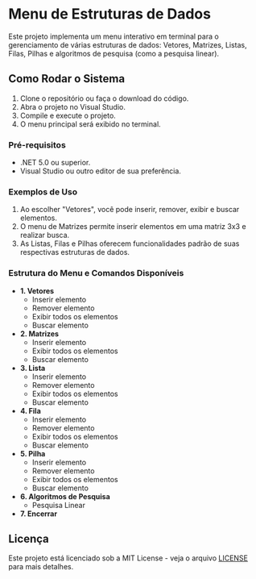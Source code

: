 # Menu de Estruturas de Dados

Este projeto implementa um menu interativo em terminal para o gerenciamento de várias estruturas de dados: Vetores, Matrizes, Listas, Filas, Pilhas e algoritmos de pesquisa (como a pesquisa linear).

## Como Rodar o Sistema

1. Clone o repositório ou faça o download do código.
2. Abra o projeto no Visual Studio.
3. Compile e execute o projeto.
4. O menu principal será exibido no terminal.

### Pré-requisitos

- .NET 5.0 ou superior.
- Visual Studio ou outro editor de sua preferência.

### Exemplos de Uso

1. Ao escolher "Vetores", você pode inserir, remover, exibir e buscar elementos.
2. O menu de Matrizes permite inserir elementos em uma matriz 3x3 e realizar busca.
3. As Listas, Filas e Pilhas oferecem funcionalidades padrão de suas respectivas estruturas de dados.

### Estrutura do Menu e Comandos Disponíveis

- **1. Vetores**
  - Inserir elemento
  - Remover elemento
  - Exibir todos os elementos
  - Buscar elemento
- **2. Matrizes**
  - Inserir elemento
  - Exibir todos os elementos
  - Buscar elemento
- **3. Lista**
  - Inserir elemento
  - Remover elemento
  - Exibir todos os elementos
  - Buscar elemento
- **4. Fila**
  - Inserir elemento
  - Remover elemento
  - Exibir todos os elementos
  - Buscar elemento
- **5. Pilha**
  - Inserir elemento
  - Remover elemento
  - Exibir todos os elementos
  - Buscar elemento
- **6. Algoritmos de Pesquisa**
  - Pesquisa Linear
- **7. Encerrar**

## Licença

Este projeto está licenciado sob a MIT License - veja o arquivo [LICENSE](LICENSE) para mais detalhes.
